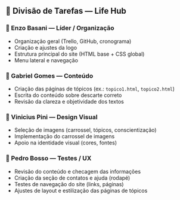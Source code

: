 ## 👤 Divisão de Tarefas — Life Hub

### 🔹 Enzo Basani — **Líder / Organização**
- Organização geral (Trello, GitHub, cronograma)  
- Criação e ajustes da logo  
- Estrutura principal do site (HTML base + CSS global)  
- Menu lateral e navegação  

### 🔹 Gabriel Gomes — **Conteúdo**
- Criação das páginas de tópicos (ex.: `topico1.html`, `topico2.html`)  
- Escrita do conteúdo sobre descarte correto  
- Revisão da clareza e objetividade dos textos  

### 🔹 Vinicius Pini — **Design Visual**
- Seleção de imagens (carrossel, tópicos, conscientização)  
- Implementação do carrossel de imagens  
- Apoio na identidade visual (cores, fontes)  

### 🔹 Pedro Bosso — **Testes / UX**
- Revisão do conteúdo e checagem das informações  
- Criação da seção de contatos e ajuda (rodapé)  
- Testes de navegação do site (links, páginas)  
- Ajustes de layout e estilização das páginas de tópicos  
